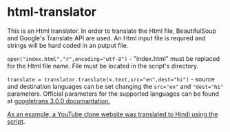 # html-translator
This is an Html translator. In order to translate the Html file, BeautifulSoup and Google's Translate API are used. An Html input file is requred and strings will be hard coded in an putput file. 

```open("index.html","r",encoding="utf-8")``` - "index.html" must be replaced for the Html file name. File must be located in the script's directory.

```translate = translator.translate(x.text,src="en",dest="hi")``` - source and destination languages can be set changing the ```src="en"``` and ```"dest="hi"``` parameters. Official parameters for the supported languages can be found at [googletrans 3.0.0 documantation.](https://py-googletrans.readthedocs.io/en/latest/)

[As an example, a YouTube clone website was translated to Hindi using the script](https://xeltyck.github.io/html-translator/). 
